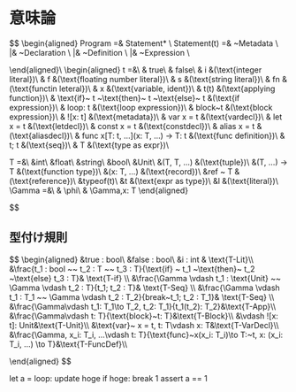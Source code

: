 # 意味論

$$
\begin{aligned}
Program =& Statement* \\
Statement(t) =& ~Metadata \\
             |& ~Declaration \\
             |& ~Definition \\
             |& ~Expression \\
    
\end{aligned}\\
\begin{aligned}
t =&\\
    & true\\
    & false\\
    & i           &(\text{integer literal})\\
    & f           &(\text{floating number literal})\\
    & s           &(\text{string literal})\\
    & fn          &(\text{functin leteral})\\
    & x           &(\text{variable, ident})\\
    & t(t)        &(\text{applying function})\\
    & \text{if}~ t ~\text{then}~ t ~\text{else}~ t
                  &(\text{if expression})\\
    & loop: t     &(\text{loop expression})\\
    & block~t    &(\text{block expression})\\
    & ![x: t]     &(\text{metadata})\\
    & var x = t   &(\text{vardecl})\\
    & let x = t   &(\text{letdecl})\\
    & const x = t &(\text{constdecl})\\
    & alias x = t &(\text{aliasdecl})\\
    & func x[T: t, ...](x: T, ...) -> T: t
                  &(\text{func definition})\\
    & t; t        &(\text{seq})\\
    & T           &(\text{type as expr})\\

T =&\\
    &int\\
    &float\\
    &string\\
    &bool\\
    &Unit\\
    &(T, T, ...) &(\text{tuple})\\
    &(T, ...) -> T
                &(\text{function type})\\
    &(x: T, ...) &(\text{record})\\
    &ref ~ T    &(\text{reference})\\
    &typeof(t)\\
    &t           &(\text{expr as type})\\
    &l           &(\text{literal})\\
\Gamma =&\\
    & \phi\\
    & \Gamma,x: T
\end{aligned}

$$
## 型付け規則
$$
\begin{aligned}
&true : bool\\
&false : bool\\
&i : int & \text{T-Lit}\\\\
&\frac{t_1 : bool ~~ t_2 : T ~~ t_3 : T}{\text{if} ~ t_1 ~\text{then}~ t_2 ~\text{else} t_3 : T}& \text{T-if} \\\\
&\frac{\Gamma \vdash t_1 : \text{Unit} ~~ \Gamma \vdash t_2 : T}{t_1; t_2 : T}& \text{T-Seq} \\\\
&\frac{\Gamma \vdash t_1 : T_1 ~~ \Gamma \vdash t_2 : T_2}{break~t_1; t_2 : T_1}& \text{T-Seq} \\\\
&\frac{\Gamma\vdash t_1: T_1\to T_2, t_2: T_1}{t_1(t_2): T_2}&\text{T-App}\\\\
&\frac{\Gamma\vdash t: T}{\text{block}~t: T}&\text{T-Block}\\\\
&\vdash ![x: t]: Unit&\text{T-Unit}\\\\
&\text{var}~ x = t, t: T\vdash x: T&\text{T-VarDecl}\\\\
&\frac{\Gamma, x_i: T_i, ...\vdash t: T}{\text{func}~x(x_i: T_i)\to T:~t, x: (x_i: T_i, ...) \to T}&\text{T-FuncDef}\\\\

\end{aligned}
$$

let a = loop:
    update hoge
    if hoge:
        break 1
assert a == 1